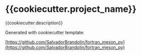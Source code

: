 # {{cookiecutter.project_name}}

{{cookiecutter.description}}


Generated with cookiecutter template:

[https://github.com/SalvadorBrandolin/fortran_meson_py](https://github.com/SalvadorBrandolin/fortran_meson_py)